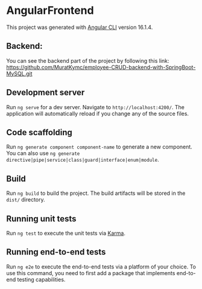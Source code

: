 # AngularFrontend

This project was generated with [Angular CLI](https://github.com/angular/angular-cli) version 16.1.4.

## Backend:
You can see the backend part of the project by following this link: https://github.com/MuratKymc/employee-CRUD-backend-with-SpringBoot-MySQL.git


## Development server

Run `ng serve` for a dev server. Navigate to `http://localhost:4200/`. The application will automatically reload if you change any of the source files.

## Code scaffolding

Run `ng generate component component-name` to generate a new component. You can also use `ng generate directive|pipe|service|class|guard|interface|enum|module`.

## Build

Run `ng build` to build the project. The build artifacts will be stored in the `dist/` directory.

## Running unit tests

Run `ng test` to execute the unit tests via [Karma](https://karma-runner.github.io).

## Running end-to-end tests

Run `ng e2e` to execute the end-to-end tests via a platform of your choice. To use this command, you need to first add a package that implements end-to-end testing capabilities.







